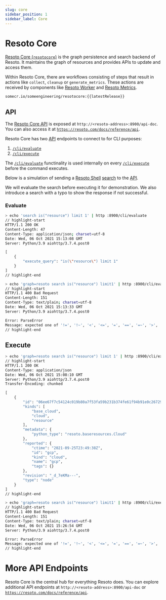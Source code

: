 ```yaml
---
slug: core
sidebar_position: 1
sidebar_label: Core
---
```


# Resoto Core

[Resoto Core (`resotocore`)](https://github.com/someengineering/resoto/tree/main/resotocore) is the graph persistence and search backend of Resoto. It maintains the graph of resources and provides APIs to update and access them.

Within Resoto Core, there are workflows consisting of steps that result in actions like `collect`, `cleanup` or `generate_metrics`. These actions are received by components like [Resoto Worker](./worker.md) and [Resoto Metrics](./metrics.md).

```bash title="Resoto Core Docker image"
somecr.io/someengineering/resotocore:{{latestRelease}}
```

## API

The [Resoto Core API](../../reference/api.md) is exposed at `http://<resoto-address>:8900/api-doc`. You can also access it at [`https://resoto.com/docs/reference/api`](../../reference/api.md).

Resoto Core has two [API](../../reference/api.md) endpoints to connect to for CLI purposes:

1. [`/cli/evaluate`](../../reference/api.md#tag/cli/paths/~1cli~1evaluate/post)
2. [`/cli/execute`](../../reference/api.md#tag/cli/paths/~1cli~1execute/post)

The [`/cli/evaluate`](../../reference/api.md#tag/cli/paths/~1cli~1evaluate/post) functinality is used internally on every [`/cli/execute`](../../reference/api.md#tag/cli/paths/~1cli~1execute/post) before the command executes.

Below is a simulation of sending a [Resoto Shell](./shell.md) [search](../search/index.md) to the [API](../../reference/api.md).

We will evaluate the search before executing it for demonstration. We also introduce a search with a typo to show the response if not successful.

### Evaluate

```bash title="Correct"
> echo 'search is("resource") limit 1' | http :8900/cli/evaluate
// highlight-start
​HTTP/1.1 200 OK
​Content-Length: 47
​Content-Type: application/json; charset=utf-8
​Date: Wed, 06 Oct 2021 15:13:08 GMT
​Server: Python/3.9 aiohttp/3.7.4.post0

​[
​    {
​        "execute_query": "is(\"resource\") limit 1"
​    }
​]
// highlight-end
```

```bash title="Typo"
> echo 'graph=resoto search is("resource") limit1' | http :8900/cli/evaluate
// highlight-start
​HTTP/1.1 400 Bad Request
​Content-Length: 151
​Content-Type: text/plain; charset=utf-8
​Date: Wed, 06 Oct 2021 15:13:33 GMT
​Server: Python/3.9 aiohttp/3.7.4.post0

​Error: ParseError
​Message: expected one of '!=', '!~', '<', '<=', '=', '==', '=~', '>', '>=', '[A-Za-z][A-Za-z0-9_]*', '`', 'in', 'not in', '~' at 0:21
// highlight-end
```

## Execute

```bash title="Correct"
> echo 'graph=resoto search is("resource") limit 1' | http :8900/cli/execute
// highlight-start
​HTTP/1.1 200 OK
​Content-Type: application/json
​Date: Wed, 06 Oct 2021 15:08:10 GMT
​Server: Python/3.9 aiohttp/3.7.4.post0
​Transfer-Encoding: chunked

​[
​    {
​        "id": "06ee67f7c54124c019b80a7f53fa59b231b374fe61f94b91e0c26729440d095c",
​        "kinds": [
​            "base_cloud",
​            "cloud",
​            "resource"
​        ],
​        "metadata": {
​            "python_type": "resoto.baseresources.Cloud"
​        },
​        "reported": {
​            "ctime": "2021-09-25T23:49:38Z",
​            "id": "gcp",
​            "kind": "cloud",
​            "name": "gcp",
​            "tags": {}
​        },
​        "revision": "_d_7eKMa---",
​        "type": "node"
​    }
​]
// highlight-end
```

```bash title="Typo"
> echo 'graph=resoto search is("resource") limit1' | http :8900/cli/execute
// highlight-start
​HTTP/1.1 400 Bad Request
​Content-Length: 151
​Content-Type: text/plain; charset=utf-8
​Date: Wed, 06 Oct 2021 15:26:54 GMT
​Server: Python/3.9 aiohttp/3.7.4.post0

​Error: ParseError
​Message: expected one of '!=', '!~', '<', '<=', '=', '==', '=~', '>', '>=', '[A-Za-z][A-Za-z0-9_]*', '`', 'in', 'not in', '~' at 0:21
// highlight-end
```

# More API Endpoints

Resoto Core is the central hub for everything Resoto does. You can explore additional API endpoints at `http://<resoto-address>:8900/api-doc` or [`https://resoto.com/docs/reference/api`](../../reference/api.md).
